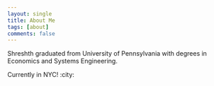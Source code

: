 ```yaml
---
layout: single
title: About Me
tags: [about]
comments: false
---
```



Shreshth graduated from University of Pennsylvania with degrees in Economics and Systems Engineering.

Currently in NYC! :city:

